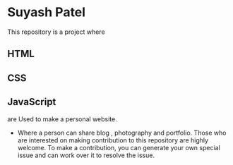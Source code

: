 # Suyash Patel
This repository is a project where 
## HTML
## CSS
## JavaScript 
are Used to make a personal website.
- Where a person can share  blog , photography and portfolio.
Those who are interested on making contribution to this repository are highly welcome. To make a contribution, you can generate your own special issue and can work over it to resolve the issue.


